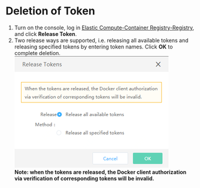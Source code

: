 # Deletion of Token

 1. Turn on the console, log in [Elastic Compute-Container Registry-Registry](https://cns-console.jdcloud.com/host/containerregistry/list), and click **Release Token**.  
 2. Two release ways are supported, i.e. releasing all available tokens and releasing specified tokens by entering token names. Click **OK** to complete deletion.  
![](../../../../../image/Elastic-Compute/Container-Registry/释放临时令牌-EN.png)  
**Note: when the tokens are released, the Docker client authorization via verification of corresponding tokens will be invalid.**
